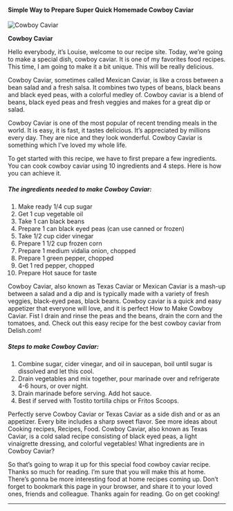             

#### Simple Way to Prepare Super Quick Homemade Cowboy Caviar

![Cowboy Caviar](https://img-global.cpcdn.com/recipes/089ef66818a7f3ae/751x532cq70/cowboy-caviar-recipe-main-photo.jpg)

**Cowboy Caviar**

Hello everybody, it’s Louise, welcome to our recipe site. Today, we’re going to make a special dish, cowboy caviar. It is one of my favorites food recipes. This time, I am going to make it a bit unique. This will be really delicious.

Cowboy Caviar, sometimes called Mexican Caviar, is like a cross between a bean salad and a fresh salsa. It combines two types of beans, black beans and black eyed peas, with a colorful medley of. Cowboy caviar is a blend of beans, black eyed peas and fresh veggies and makes for a great dip or salad.

Cowboy Caviar is one of the most popular of recent trending meals in the world. It is easy, it is fast, it tastes delicious. It’s appreciated by millions every day. They are nice and they look wonderful. Cowboy Caviar is something which I’ve loved my whole life.

To get started with this recipe, we have to first prepare a few ingredients. You can cook cowboy caviar using 10 ingredients and 4 steps. Here is how you can achieve it.

##### The ingredients needed to make Cowboy Caviar:

1.  Make ready 1/4 cup sugar
2.  Get 1 cup vegetable oil
3.  Take 1 can black beans
4.  Prepare 1 can black eyed peas (can use canned or frozen)
5.  Take 1/2 cup cider vinegar
6.  Prepare 1 1/2 cup frozen corn
7.  Prepare 1 medium vidalia onion, chopped
8.  Prepare 1 green pepper, chopped
9.  Get 1 red pepper, chopped
10.  Prepare Hot sauce for taste

Cowboy Caviar, also known as Texas Caviar or Mexican Caviar is a mash-up between a salad and a dip and is typically made with a variety of fresh veggies, black-eyed peas, black beans. Cowboy caviar is a quick and easy appetizer that everyone will love, and it is perfect How to Make Cowboy Caviar. Fist I drain and rinse the peas and the beans, drain the corn and the tomatoes, and. Check out this easy recipe for the best cowboy caviar from Delish.com!

##### Steps to make Cowboy Caviar:

1.  Combine sugar, cider vinegar, and oil in saucepan, boil until sugar is dissolved and let this cool.
2.  Drain vegetables and mix together, pour marinade over and refrigerate 4-6 hours, or over night.
3.  Drain marinade before serving. Add hot sauce.
4.  Best if served with Tostito tortilla chips or Fritos Scoops.

Perfectly serve Cowboy Caviar or Texas Caviar as a side dish and or as an appetizer. Every bite includes a sharp sweet flavor. See more ideas about Cooking recipes, Recipes, Food. Cowboy Caviar, also known as Texas Caviar, is a cold salad recipe consisting of black eyed peas, a light vinaigrette dressing, and colorful vegetables! What ingredients are in Cowboy Caviar?

So that’s going to wrap it up for this special food cowboy caviar recipe. Thanks so much for reading. I’m sure that you will make this at home. There’s gonna be more interesting food at home recipes coming up. Don’t forget to bookmark this page in your browser, and share it to your loved ones, friends and colleague. Thanks again for reading. Go on get cooking!

* * *